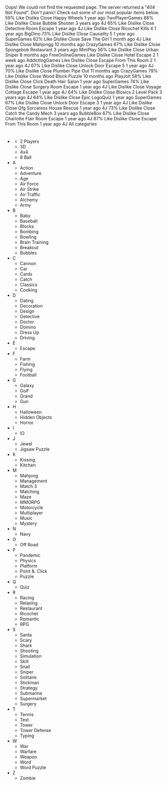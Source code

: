 Oops! We could not find the requested page. The server returned a "404 Not Found". Don't panic! Check out some of our most popular items below. 59% Like Dislike Close Happy Wheels 1 year ago TwoPlayerGames 88% Like Dislike Close Bubble Shooter 3 years ago 4J 65% Like Dislike Close Detective Room Escape 1 year ago 4J Like Dislike Close Ricochet Kills 4 1 year ago BigDino 73% Like Dislike Close Causality 5 1 year ago SuperGames 62% Like Dislike Close Save The Girl 1 month ago 4J Like Dislike Close Mahjongg 10 months ago CrazyGames 67% Like Dislike Close Spongebob Restaurant 3 years ago MiniPlay 56% Like Dislike Close Urban Sniper 8 months ago FreeOnlineGames Like Dislike Close Hotel Escape 2 1 week ago AddictingGames Like Dislike Close Escape From This Room 2 1 year ago 4J 67% Like Dislike Close Unlock Door Escape 5 1 year ago 4J 70% Like Dislike Close Plumber Pipe Out 11 months ago CrazyGames 79% Like Dislike Close Wood Block Puzzle 10 months ago PlayJolt 58% Like Dislike Close Click Death Hair Salon 1 year ago SuperGames 74% Like Dislike Close Surgery Room Escape 1 year ago 4J Like Dislike Close Voyage Cottage Escape 1 year ago 4J 64% Like Dislike Close Blosics 2 Level Pack 3 years ago 4J 64% Like Dislike Close Epic LogoQuiz 1 year ago SuperGames 67% Like Dislike Close Unlock Door Escape 3 1 year ago 4J Like Dislike Close Gfg Sorceress House Rescue 1 year ago 4J 73% Like Dislike Close Catch the Candy Mech 3 years ago BubbleBox 67% Like Dislike Close Charlotte Flair Room Escape 1 year ago 4J 67% Like Dislike Close Escape From This Room 1 year ago 4J All categories

*   #
    *   2 Players
    *   3D
    *   4x4
    *   8 Ball
*   A
    *   Action
    *   Adventure
    *   Age
    *   Air Force
    *   Air Strike
    *   Air Traffic
    *   Alchemy
    *   Army
*   B
    *   Baby
    *   Baseball
    *   Blocks
    *   Bombing
    *   Bowling
    *   Brain Training
    *   Breakout
    *   Bubbles
*   C
    *   Cannon
    *   Car
    *   Cards
    *   Catch
    *   Classics
    *   Cooking
*   D
    *   Dating
    *   Decoration
    *   Design
    *   Detective
    *   Doctor
    *   Domino
    *   Dress Up
    *   Driving
*   E
    *   Escape
*   F
    *   Farm
    *   Fishing
    *   Flying
    *   Football
*   G
    *   Galaxy
    *   Golf
    *   Grand
    *   Gun
*   H
    *   Halloween
    *   Hidden Objects
    *   Horror
*   I
    *   IO
*   J
    *   Jewel
    *   Jigsaw Puzzle
*   K
    *   Kissing
    *   Kitchen
*   M
    *   Mahjong
    *   Management
    *   Match 3
    *   Matching
    *   Maze
    *   MMORPG
    *   Motorcycle
    *   Multiplayer
    *   Music
    *   Mystery
*   N
    *   Navy
*   O
    *   Off Road
*   P
    *   Pandemic
    *   Physics
    *   Platform
    *   Point &. Click
    *   Puzzle
*   Q
    *   Quiz
*   R
    *   Racing
    *   Relaxing
    *   Restaurant
    *   Ricochet
    *   Romantic
    *   RPG
*   S
    *   Santa
    *   Scary
    *   Shark
    *   Shooting
    *   Simulation
    *   Skill
    *   Snail
    *   Sniper
    *   Solitaire
    *   Stickman
    *   Strategy
    *   Submarine
    *   Supermarket
    *   Surgery
*   T
    *   Tennis
    *   Test
    *   Tower
    *   Tower Defense
    *   Typing
*   W
    *   War
    *   Warfare
    *   Weapon
    *   Word
    *   Word Puzzle
*   Z
    *   Zombie